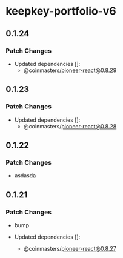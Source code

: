 # keepkey-portfolio-v6

## 0.1.24

### Patch Changes

- Updated dependencies []:
  - @coinmasters/pioneer-react@0.8.29

## 0.1.23

### Patch Changes

- Updated dependencies []:
  - @coinmasters/pioneer-react@0.8.28

## 0.1.22

### Patch Changes

- asdasda

## 0.1.21

### Patch Changes

- bump

- Updated dependencies []:
  - @coinmasters/pioneer-react@0.8.27
